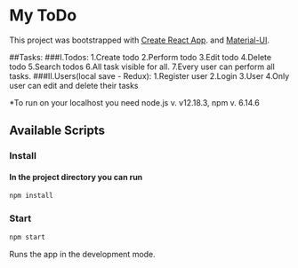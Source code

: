 # My ToDo
This project was bootstrapped with [Create React App](https://github.com/facebook/create-react-app). and [Material-UI](https://material-ui.com/).

##Tasks: 
###I.Todos: 
        1.Create todo
        2.Perform todo
        3.Edit todo
        4.Delete todo
        5.Search todos
        6.All task visible for all.
        7.Every user can perform all tasks.
###II.Users(local save - Redux):
          1.Register user
          2.Login 
          3.User
          4.Only user can edit and delete their tasks

*To run on your localhost you need node.js v. v12.18.3, npm v. 6.14.6
## Available Scripts

### Install
#### In the project directory you can run
```bash 
npm install
```

### Start
```bash 
npm start
```
Runs the app in the development mode.
